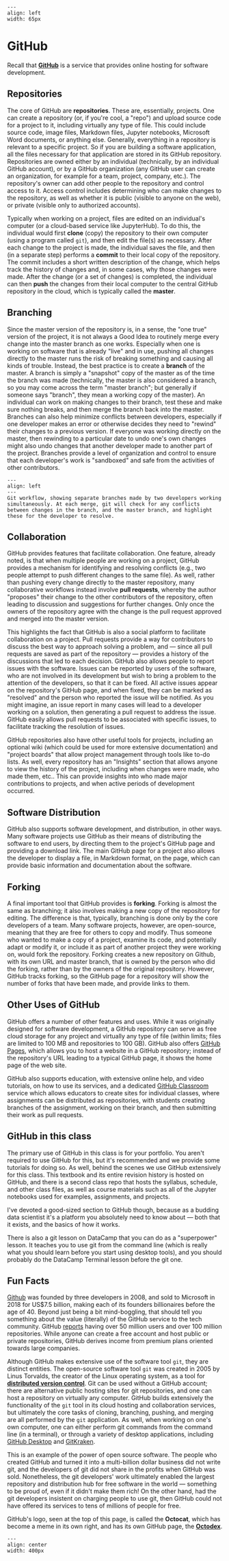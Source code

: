 ```{figure} images/github_octocat.png
---
align: left
width: 65px
```
# GitHub

Recall that [**GitHub**](https://github.org) is a service that provides online hosting for software development. 

## Repositories

The core of GitHub are **repositories**. These are, essentially, projects. One can create a repository (or, if you're cool, a "repo") and upload source code for a project to it, including virtually any type of file. This could include source code, image files, Markdown files, Jupyter notebooks, Microsoft Word documents, or anything else. Generally, everything in a repository is relevant to a specific project. So if you are building a software application, all the files necessary for that application are stored in its GitHub repository. Repositories are owned either by an individual (technically, by an individual GitHub account), or by a GitHub organization (any GitHub user can create an organization, for example for a team, project, company, etc.). The repository's owner can add other people to the repository and control access to it. Access control includes determining who can make changes to the repository, as well as whether it is public (visible to anyone on the web), or private (visible only to authorized accounts).

Typically when working on a project, files are edited on an individual's computer (or a cloud-based service like JupyterHub). To do this, the individual would first **clone** (copy) the repository to their own computer (using a program called `git`), and then edit the file(s) as necessary. After each change to the project is made, the individual saves the file, and then (in a separate step) performs a **commit** to their local copy of the repository. The commit includes a short written description of the change, which helps track the history of changes and, in some cases, why those changes were made. After the change (or a set of changes) is completed, the individual can then **push** the changes from their local computer to the central GitHub repository in the cloud, which is typically called the **master**.

## Branching

Since the master version of the repository is, in a sense, the "one true" version of the project, it is not always a Good Idea to routinely merge every change into the master branch as one works. Especially when one is working on software that is already "live" and in use, pushing all changes directly to the master runs the risk of breaking something and causing all kinds of trouble. Instead, the best practice is to create a **branch** of the master. A branch is simply a "snapshot" copy of the master as of the time the branch was made (technically, the master is also considered a branch, so you may come across the term "master branch"; but generally if someone says "branch", they mean a working copy of the master). An individual can work on making changes to their branch, test these and make sure nothing breaks, and then merge the branch back into the master. Branches can also help minimize conflicts between developers, especially if one developer makes an error or otherwise decides they need to "rewind" their changes to a previous version. If everyone was working directly on the master, then rewinding to a particular date to undo one's own changes might also undo changes that another developer made to another part of the project. Branches provide a level of organization and control to ensure that each developer's work is "sandboxed" and safe from the activities of other contributors.

```{figure} images/git_workflow.png
---
align: left
---
Git workflow, showing separate branches made by two developers working simultaneously. At each merge, git will check for any conflicts between changes in the branch, and the master branch, and highlight these for the developer to resolve.
```

## Collaboration

GitHub provides features that facilitate collaboration. One feature, already noted, is that when multiple people are working on a project, GitHub provides a mechanism for identifying and resolving conflicts (e.g., two people attempt to push different changes to the same file). As well, rather than pushing every change directly to the master repository, many collaborative workflows instead involve **pull requests**, whereby the author "proposes" their change to the other contributors of the repository, often leading to discussion and suggestions for further changes. Only once the owners of the repository agree with the change is the pull request approved and merged into the master version.

This highlights the fact that GitHub is also a social platform to facilitate collaboration on a project. Pull requests provide a way for contributors to discuss the best way to approach solving a problem, and — since all pull requests are saved as part of the repository — provides a history of the discussions that led to each decision. GitHub also allows people to report issues with the software. Issues can be reported by users of the software, who are not involved in its development but wish to bring a problem to the attention of the developers, so that it can be fixed. All active issues appear on the repository's GitHub page, and when fixed, they can be marked as "resolved" and the person who reported the issue will be notified. As you might imagine, an issue report in many cases will lead to a developer working on a solution, then generating a pull request to address the issue. GitHub easily allows pull requests to be associated with specific issues, to facilitate tracking the resolution of issues.

GitHub repositories also have other useful tools for projects, including an optional wiki (which could be used for more extensive documentation) and "project boards" that allow project management through tools like to-do lists. As well, every repository has an "Insights" section that allows anyone to view the history of the project, including when changes were made, who made them, etc.. This can provide insights into who made major contributions to projects, and when active periods of development occurred.

## Software Distribution

GitHub also supports software development, and distribution, in other ways. Many software projects use GitHub as their means of distributing the software to end users, by directing them to the project's GitHub page and providing a download link. The main GitHub page for a project also allows the developer to display a file, in Markdown format, on the page, which can provide basic information and documentation about the software.

## Forking

A final important tool that GitHub provides is **forking**. Forking is almost the same as branching; it also involves making a new copy of the repository for editing. The difference is that, typically, branching is done only by the core developers of a team. Many software projects, however, are open-source, meaning that they are free for others to copy and modify. Thus someone who wanted to make a copy of a project, examine its code, and potentially adapt or modify it, or include it as part of another project they were working on, would fork the repository. Forking creates a new repository on Github, with its own URL and master branch, that is owned by the person who did the forking, rather than by the owners of the original repository. However, GitHub tracks forking, so the GitHub page for a repository will show the number of forks that have been made, and provide links to them.

## Other Uses of GitHub

GitHub offers a number of other features and uses. While it was originally designed for software development, a GitHub repository can serve as free cloud storage for any project and virtually any type of file (within limits; files are limited to 100 MB and repositories to 100 GB). GitHub also offers [GitHub Pages](https://pages.github.com/), which allows you to host a website in a GitHub repository; instead of the repository's URL leading to a typical GitHub page, it shows the home page of the web site.

GitHub also supports education, with extensive online help, and video tutorials, on how to use its services, and a dedicated [GitHub Classroom](https://classroom.github.com/) service which allows educators to create sites for individual classes, where assignments can be distributed as repositories, with students creating branches of the assignment, working on their branch, and then submitting their work as pull requests.

## GitHub in this class

The primary use of GitHub in this class is for your portfolio. You aren't required to use GitHub for this, but it's recommended and we provide some tutorials for doing so.  As well, behind the scenes we use GitHub extensively for this class. This textbook and its entire revision history is hosted on GitHub, and there is a second class repo that hosts the syllabus, schedule, and other class files, as well as course materials such as all of the Jupyter notebooks used for examples, assignments, and projects.

I've devoted a good-sized section to GitHub though, because as a budding data scientist it's a platform you absolutely need to know about — both that it exists, and the basics of how it works.

There is also a git lesson on DataCamp that you can do as a "superpower" lesson. It teaches you to use git from the command line (which is really what you should learn before you start using desktop tools), and you should probably do the DataCamp Terminal lesson before the git one.

## Fun Facts

[Github](https://en.wikipedia.org/wiki/GitHub) was founded by three developers in 2008, and sold to Microsoft in 2018 for US$7.5 billion, making each of its founders billionaires before the age of 40. Beyond just being a bit mind-boggling, that should tell you something about the value (literally) of the GitHub service to the tech community. GitHub [reports](https://github.com/about) having over 50 million users and over 100 million repositories. While anyone can create a free account and host public or private repositories, GitHub derives income from premium plans oriented towards large companies.

Although GitHub makes extensive use of the software tool `git`, they are distinct entities. The open-source software tool `git` was created in 2005 by Linus Torvalds, the creator of the Linux operating system, as a tool for [**distributed version control**](https://en.wikipedia.org/wiki/Distributed_version_control). Git can be used without a GitHub account; there are alternative public hosting sites for git repositories, and one can host a repository on virtually any computer.
GitHub builds extensively the functionality of the `git` tool in its cloud hosting and collaboration services, but ultimately the core tasks of cloning, branching, pushing, and merging are all performed by the `git` application. As well, when working on one's own computer, one can either perform git commands from the command line (in a terminal), or through a variety of desktop applications, including [GitHub Desktop](https://desktop.github.com/) and [GitKraken](https://www.gitkraken.com/).

This is an example of the power of open source software. The people who created GitHub and turned it into a multi-billion dollar business did not write git, and the developers of git did not share in the profits when GitHub was sold. Nonetheless, the git developers' work ultimately enabled the largest repository and distribution hub for free software in the world — something to be proud of, even if it didn't make them rich! On the other hand, had the git developers insistent on charging people to use git, then GitHub could not have offered its services to tens of millions of people for free.

GitHub's logo, seen at the top of this page, is called the **Octocat**, which has become a meme in its own right, and has its own GitHub page, the [**Octodex**](https://octodex.github.com/).

```{figure} images/mountietocat.png
---
align: center
width: 400px
```
